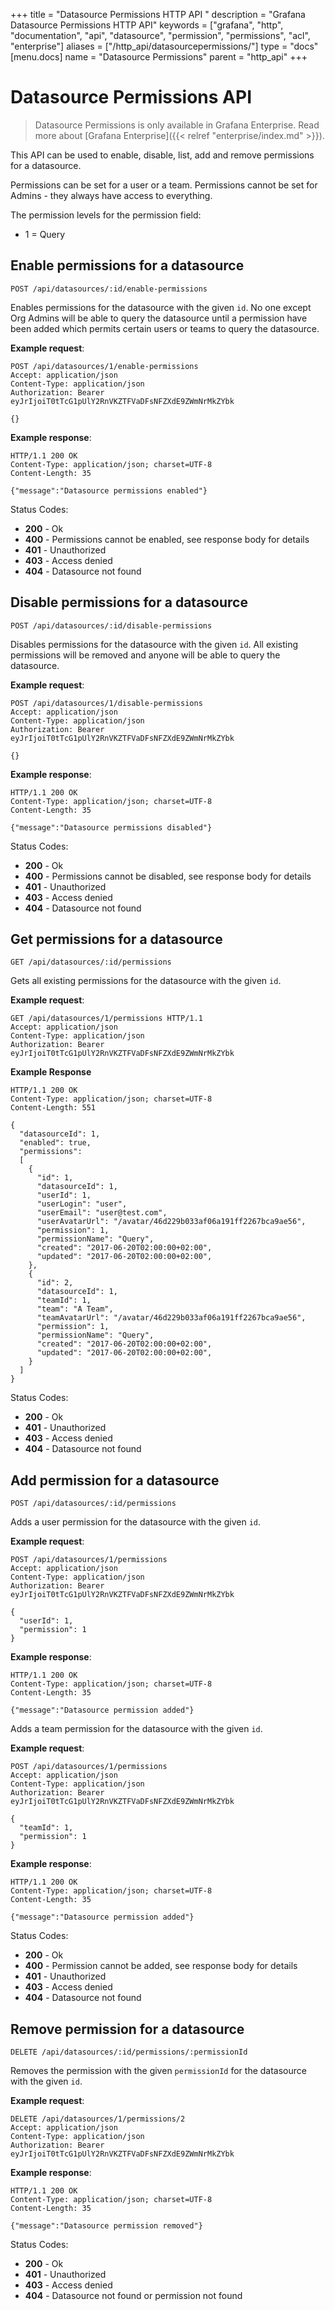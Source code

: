 +++
title = "Datasource Permissions HTTP API "
description = "Grafana Datasource Permissions HTTP API"
keywords = ["grafana", "http", "documentation", "api", "datasource", "permission", "permissions", "acl", "enterprise"]
aliases = ["/http_api/datasourcepermissions/"]
type = "docs"
[menu.docs]
name = "Datasource Permissions"
parent = "http_api"
+++

# Datasource Permissions API

> Datasource Permissions is only available in Grafana Enterprise. Read more about [Grafana Enterprise]({{< relref "enterprise/index.md" >}}).

This API can be used to enable, disable, list, add and remove permissions for a datasource.

Permissions can be set for a user or a team. Permissions cannot be set for Admins - they always have access to everything.

The permission levels for the permission field:

- 1 = Query

## Enable permissions for a datasource

`POST /api/datasources/:id/enable-permissions`

Enables permissions for the datasource with the given `id`. No one except Org Admins will be able to query the datasource until a permission have been added which permits certain users or teams to query the datasource.

**Example request**:

```http
POST /api/datasources/1/enable-permissions
Accept: application/json
Content-Type: application/json
Authorization: Bearer eyJrIjoiT0tTcG1pUlY2RnVKZTFVaDFsNFZXdE9ZWmNrMkZYbk

{}
```

**Example response**:

```http
HTTP/1.1 200 OK
Content-Type: application/json; charset=UTF-8
Content-Length: 35

{"message":"Datasource permissions enabled"}
```

Status Codes:

- **200** - Ok
- **400** - Permissions cannot be enabled, see response body for details
- **401** - Unauthorized
- **403** - Access denied
- **404** - Datasource not found

## Disable permissions for a datasource

`POST /api/datasources/:id/disable-permissions`

Disables permissions for the datasource with the given `id`. All existing permissions will be removed and anyone will be able to query the datasource.

**Example request**:

```http
POST /api/datasources/1/disable-permissions
Accept: application/json
Content-Type: application/json
Authorization: Bearer eyJrIjoiT0tTcG1pUlY2RnVKZTFVaDFsNFZXdE9ZWmNrMkZYbk

{}
```

**Example response**:

```http
HTTP/1.1 200 OK
Content-Type: application/json; charset=UTF-8
Content-Length: 35

{"message":"Datasource permissions disabled"}
```

Status Codes:

- **200** - Ok
- **400** - Permissions cannot be disabled, see response body for details
- **401** - Unauthorized
- **403** - Access denied
- **404** - Datasource not found

## Get permissions for a datasource

`GET /api/datasources/:id/permissions`

Gets all existing permissions for the datasource with the given `id`.

**Example request**:

```http
GET /api/datasources/1/permissions HTTP/1.1
Accept: application/json
Content-Type: application/json
Authorization: Bearer eyJrIjoiT0tTcG1pUlY2RnVKZTFVaDFsNFZXdE9ZWmNrMkZYbk
```

**Example Response**

```http
HTTP/1.1 200 OK
Content-Type: application/json; charset=UTF-8
Content-Length: 551

{
  "datasourceId": 1,
  "enabled": true,
  "permissions":
  [
    {
      "id": 1,
      "datasourceId": 1,
      "userId": 1,
      "userLogin": "user",
      "userEmail": "user@test.com",
      "userAvatarUrl": "/avatar/46d229b033af06a191ff2267bca9ae56",
      "permission": 1,
      "permissionName": "Query",
      "created": "2017-06-20T02:00:00+02:00",
      "updated": "2017-06-20T02:00:00+02:00",
    },
    {
      "id": 2,
      "datasourceId": 1,
      "teamId": 1,
      "team": "A Team",
      "teamAvatarUrl": "/avatar/46d229b033af06a191ff2267bca9ae56",
      "permission": 1,
      "permissionName": "Query",
      "created": "2017-06-20T02:00:00+02:00",
      "updated": "2017-06-20T02:00:00+02:00",
    }
  ]
}
```

Status Codes:

- **200** - Ok
- **401** - Unauthorized
- **403** - Access denied
- **404** - Datasource not found

## Add permission for a datasource

`POST /api/datasources/:id/permissions`

Adds a user permission for the datasource with the given `id`.

**Example request**:

```http
POST /api/datasources/1/permissions
Accept: application/json
Content-Type: application/json
Authorization: Bearer eyJrIjoiT0tTcG1pUlY2RnVKZTFVaDFsNFZXdE9ZWmNrMkZYbk

{
  "userId": 1,
  "permission": 1
}
```

**Example response**:

```http
HTTP/1.1 200 OK
Content-Type: application/json; charset=UTF-8
Content-Length: 35

{"message":"Datasource permission added"}
```

Adds a team permission for the datasource with the given `id`.

**Example request**:

```http
POST /api/datasources/1/permissions
Accept: application/json
Content-Type: application/json
Authorization: Bearer eyJrIjoiT0tTcG1pUlY2RnVKZTFVaDFsNFZXdE9ZWmNrMkZYbk

{
  "teamId": 1,
  "permission": 1
}
```

**Example response**:

```http
HTTP/1.1 200 OK
Content-Type: application/json; charset=UTF-8
Content-Length: 35

{"message":"Datasource permission added"}
```

Status Codes:

- **200** - Ok
- **400** - Permission cannot be added, see response body for details
- **401** - Unauthorized
- **403** - Access denied
- **404** - Datasource not found

## Remove permission for a datasource

`DELETE /api/datasources/:id/permissions/:permissionId`

Removes the permission with the given `permissionId` for the datasource with the given `id`.

**Example request**:

```http
DELETE /api/datasources/1/permissions/2
Accept: application/json
Content-Type: application/json
Authorization: Bearer eyJrIjoiT0tTcG1pUlY2RnVKZTFVaDFsNFZXdE9ZWmNrMkZYbk
```

**Example response**:

```http
HTTP/1.1 200 OK
Content-Type: application/json; charset=UTF-8
Content-Length: 35

{"message":"Datasource permission removed"}
```

Status Codes:

- **200** - Ok
- **401** - Unauthorized
- **403** - Access denied
- **404** - Datasource not found or permission not found
